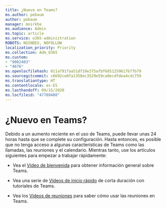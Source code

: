 ```yaml
---
title: ¿Nuevo en Teams?
ms.author: pebaum
author: pebaum
manager: mnirkhe
ms.audience: Admin
ms.topic: article
ms.service: o365-administration
ROBOTS: NOINDEX, NOFOLLOW
localization_priority: Priority
ms.collection: Adm_O365
ms.custom:
- "9002403"
- "4676"
ms.openlocfilehash: 011a791faa51df19e375afbf6851259617b7fb79
ms.sourcegitcommit: c6692ce0fa1358ec3529e59ca0ecdfdea4cdc759
ms.translationtype: HT
ms.contentlocale: es-ES
ms.lasthandoff: 09/15/2020
ms.locfileid: "47769488"
---
```

# <a name="new-to-teams"></a>¿Nuevo en Teams?

Debido a un aumento reciente en el uso de Teams, puede llevar unas 24 horas hasta que se complete su configuración. Hasta entonces, es posible que no tenga acceso a algunas características de Teams como las llamadas, las reuniones y el calendario. Mientras tanto, use los artículos siguientes para empezar a trabajar rápidamente: 

- Vea el [Vídeo de bienvenida](https://support.office.com/article/welcome-to-microsoft-teams-b98d533f-118e-4bae-bf44-3df2470c2b12) para obtener información general sobre Teams.

- Vea una serie de [Vídeos de inicio rápido](https://support.office.com/article/video-what-is-microsoft-teams-422bf3aa-9ae8-46f1-83a2-e65720e1a34d) de corta duración con tutoriales de Teams.

- Vea los [Vídeos de reuniones](https://support.office.com/article/join-a-teams-meeting-078e9868-f1aa-4414-8bb9-ee88e9236ee4) para saber cómo usar las reuniones en Teams.
